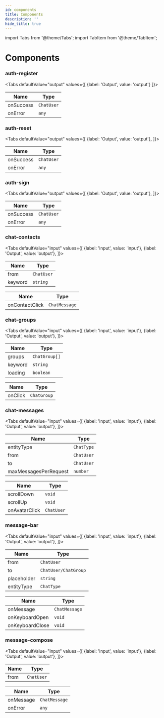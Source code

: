 ```yaml
---
id: components
title: Components
description: ''
hide_title: true
---
```


import Tabs from '@theme/Tabs';
import TabItem from '@theme/TabItem';

# Components

### auth-register

<Tabs
defaultValue="output"
values={[
{label: 'Output', value: 'output'}
]}>

<TabItem value="output">

| Name      | Type       |
| --------- | ---------- |
| onSuccess | `ChatUser` |
| onError   | `any`      |

</TabItem>
</Tabs>

### auth-reset

<Tabs
defaultValue="output"
values={[
{label: 'Output', value: 'output'},
]}>

<TabItem value="output">

| Name      | Type       |
| --------- | ---------- |
| onSuccess | `ChatUser` |
| onError   | `any`      |

  </TabItem>
 </Tabs>

### auth-sign

<Tabs
defaultValue="output"
values={[
{label: 'Output', value: 'output'},
]}>
<TabItem value="output">

| Name      | Type       |
| --------- | ---------- |
| onSuccess | `ChatUser` |
| onError   | `any`      |

  </TabItem>
 </Tabs>

### chat-contacts

<Tabs
defaultValue="input"
values={[
{label: 'Input', value: 'input'},
{label: 'Output', value: 'output'},
]}>
<TabItem value="input">

| Name    | Type       |
| ------- | ---------- |
| from    | `ChatUser` |
| keyword | `string`   |

</TabItem>
<TabItem value="output">

| Name           | Type          |
| -------------- | ------------- |
| onContactClick | `ChatMessage` |

  </TabItem>
 </Tabs>

### chat-groups

<Tabs
defaultValue="input"
values={[
{label: 'Input', value: 'input'},
{label: 'Output', value: 'output'},
]}>
<TabItem value="input">

| Name    | Type          |
| ------- | ------------- |
| groups  | `ChatGroup[]` |
| keyword | `string`      |
| loading | `boolean`     |

</TabItem>
<TabItem value="output">

| Name    | Type        |
| ------- | ----------- |
| onClick | `ChatGroup` |

  </TabItem>
 </Tabs>

### chat-messages

<Tabs
defaultValue="input"
values={[
{label: 'Input', value: 'input'},
{label: 'Output', value: 'output'},
]}>
<TabItem value="input">

| Name                  | Type       |
| --------------------- | ---------- |
| entityType            | `ChatType` |
| from                  | `ChatUser` |
| to                    | `ChatUser` |
| maxMessagesPerRequest | `number`   |

</TabItem>
<TabItem value="output">

| Name          | Type       |
| ------------- | ---------- |
| scrollDown    | `void`     |
| scrollUp      | `void`     |
| onAvatarClick | `ChatUser` |

  </TabItem>
 </Tabs>

### message-bar

<Tabs
defaultValue="input"
values={[
{label: 'Input', value: 'input'},
{label: 'Output', value: 'output'},
]}>
<TabItem value="input">

| Name        | Type                 |
| ----------- | -------------------- |
| from        | `ChatUser`           |
| to          | `ChatUser/ChatGroup` |
| placeholder | `string`             |
| entityType  | `ChatType`           |

</TabItem>
<TabItem value="output">

| Name            | Type          |
| --------------- | ------------- |
| onMessage       | `ChatMessage` |
| onKeyboardOpen  | `void`        |
| onKeyboardClose | `void`        |

  </TabItem>
 </Tabs>

### message-compose

<Tabs
defaultValue="input"
values={[
{label: 'Input', value: 'input'},
{label: 'Output', value: 'output'},
]}>
<TabItem value="input">

| Name | Type       |
| ---- | ---------- |
| from | `ChatUser` |

</TabItem>
<TabItem value="output">

| Name      | Type          |
| --------- | ------------- |
| onMessage | `ChatMessage` |
| onError   | `any`         |

  </TabItem>
 </Tabs>
